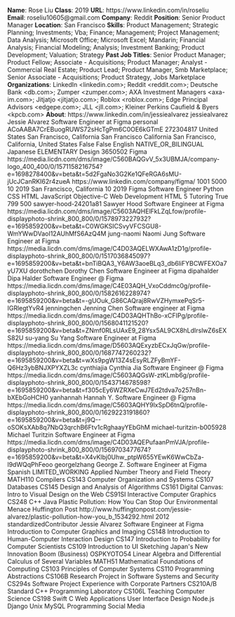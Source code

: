 **Name**: Rose Liu
**Class**: 2019
**URL**: https://www\.linkedin\.com/in/roseliu
**Email**: roseliu10605@gmail\.com
**Company**: Reddit
**Position**: Senior Product Manager
**Location**: San Francisco
**Skills**: Product Management; Strategic Planning; Investments; Vba; Finance; Management; Project Management; Data Analysis; Microsoft Office; Microsoft Excel; Mandarin; Financial Analysis; Financial Modeling; Analysis; Investment Banking; Product Development; Valuation; Strategy
**Past Job Titles**: Senior Product Manager; Product Fellow; Associate \- Acquisitions; Product Manager; Analyst \- Commercial Real Estate; Product Lead; Product Manager, Smb Marketplace; Senior Associate \- Acquisitions; Product Strategy, Jobs Marketplace
**Organizations**: LinkedIn <linkedin\.com>; Reddit <reddit\.com>; Deutsche Bank <db\.com>; Zumper <zumper\.com>; AXA Investment Managers <axa\-im\.com>; Jitjatjo <jitjatjo\.com>; Roblox <roblox\.com>; Edge Principal Advisors <edgepe\.com>; JLL <jll\.com>; Kleiner Perkins Caufield & Byers <kpcb\.com>
**About**: https://www\.linkedin\.com/in/jessiealvarez jessiealvarez Jessie Alvarez Software Engineer at Figma personal ACoAABA7CrEBuogRUWS72sHcTgPm6C0OE6kGTmE 272304817 United States San Francisco, California San Francisco California San Francisco, California, United States False False English NATIVE\_OR\_BILINGUAL Japanese ELEMENTARY Design 3650502 Figma https://media\.licdn\.com/dms/image/C560BAQGvV\_5x3UBMJA/company\-logo\_400\_400/0/1571158216754?e=1698278400&v=beta&t=5d2FgaNo3G2Ke1QFeRGA6sMU\-jUcJCanRKI62r4zueA https://www\.linkedin\.com/company/figma/ 1001 5000 10 2019 San Francisco, California 10 2019 Figma Software Engineer Python CSS HTML JavaScript Objective\-C Web Development HTML 5 Tutoring True 799 500 sawyer\-hood\-24201a81 Sawyer Hood Software Engineer at Figma https://media\.licdn\.com/dms/image/C5603AQHElFkLZqLfow/profile\-displayphoto\-shrink\_800\_800/0/1578973227932?e=1695859200&v=beta&t=C0WGKSICSvyVFCSGU8\-WmYWwDVaoI12AUhMfS6AzQ4M jung\-naomi Naomi Jung Software Engineer at Figma https://media\.licdn\.com/dms/image/C4D03AQELWXAwA1zD1g/profile\-displayphoto\-shrink\_800\_800/0/1517036845097?e=1695859200&v=beta&t=bnTiBQA3\_Y6AW3aoeBLq3\_db6liFYBCWFEXOa7yU7XU dorothchen Dorothy Chen Software Engineer at Figma dipahalder Dipa Halder Software Engineer @ Figma https://media\.licdn\.com/dms/image/C4E03AQH\_VxoCddmc0g/profile\-displayphoto\-shrink\_800\_800/0/1582616228974?e=1695859200&v=beta&t=\-gUOuk\_G86CAQraj8RwVZHymxePqSr5\-IGRlegtYvR4 jenningchen Jenning Chen Software engineer at Figma https://media\.licdn\.com/dms/image/C4D03AQHThBo\-xCFIPg/profile\-displayphoto\-shrink\_800\_800/0/1568041121520?e=1695859200&v=beta&t=ZNmf0RLsUAxE9\_28Ysx5AL9CX8hLdIrslwZ6sEXS82U su\-yang Su Yang Software Engineer at Figma https://media\.licdn\.com/dms/image/D5603AQExyzbECxJqGw/profile\-displayphoto\-shrink\_800\_800/0/1687747260232?e=1695859200&v=beta&t=wXs9pgW13Z4sEsyRLZFyBmYF\-Q6Hz3ybBNJXPYXZL3c cynthiajia Cynthia Jia Software Engineer @ Figma https://media\.licdn\.com/dms/image/C5603AQGsW\-ztKLmb6g/profile\-displayphoto\-shrink\_800\_800/0/1543714678598?e=1695859200&v=beta&t=f305cEy6WZRXeCwJ7Ed2tdva7o257nBn\-bXEbGoHCH0 yanhannah Hannah Y\. Software Engineer @ Figma https://media\.licdn\.com/dms/image/C5603AQHY9lxSpD6tnQ/profile\-displayphoto\-shrink\_800\_800/0/1629223191860?e=1695859200&v=beta&t=j9Q\-\-oSOKsXAb8q7NbQ3qrchB6Ftv1cRghaayYEbGhM michael\-turitzin\-b005928 Michael Turitzin Software Engineer at Figma https://media\.licdn\.com/dms/image/C4D03AQEPufaanPmVJA/profile\-displayphoto\-shrink\_800\_800/0/1569703477674?e=1695859200&v=beta&t=X4vKlbj0Uhw\_ptpW655YEwK6WwCbZa\-l9dWQqPhFeoo georgelzhang George Z\. Software Engineer at Figma Spanish LIMITED\_WORKING Applied Number Theory and Field Theory MATH110 Compilers CS143 Computer Organization and Systems CS107 Databases CS145 Design and Analysis of Algorithms CS161 Digital Canvas: Intro to Visual Design on the Web CS91SI Interactive Computer Graphics CS248 C\+\+ Java Plastic Pollution: How You Can Stop Our Environmental Menace Huffington Post http://www\.huffingtonpost\.com/jessie\-alvarez/plastic\-pollution\-how\-you\_b\_1534292\.html 2012 standardizedContributor Jessie Alvarez Software Engineer at Figma Introduction to Computer Graphics and Imaging CS148 Introduction to Human\-Computer Interaction Design CS147 Introduction to Probability for Computer Scientists CS109 Introduction to UI Sketching Japan's New Innovation Boom \(Business\) OSPKYOTO54 Linear Algebra and Differential Calculus of Several Variables MATH51 Mathematical Foundations of Computing CS103 Principles of Computer Systems CS110 Programming Abstractions CS106B Research Project in Software Systems and Security CS294s Software Project Experience with Corporate Partners CS210A/B Standard C\+\+ Programming Laboratory CS106L Teaching Computer Science CS198 Swift C Web Applications User Interface Design Node\.js Django Unix MySQL Programming Social Media
